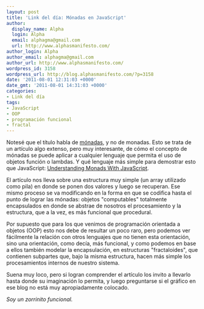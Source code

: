 ```yaml
---
layout: post
title: 'Link del día: Mónadas en JavaScript'
author:
  display_name: Alpha
  login: Alpha
  email: alphagma@gmail.com
  url: http://www.alphasmanifesto.com/
author_login: Alpha
author_email: alphagma@gmail.com
author_url: http://www.alphasmanifesto.com/
wordpress_id: 3158
wordpress_url: http://blog.alphasmanifesto.com/?p=3158
date: '2011-08-01 12:31:03 +0000'
date_gmt: '2011-08-01 14:31:03 +0000'
categories:
- Link del día
tags:
- JavaScript
- OOP
- programación funcional
- fractal
---
```


Notesé que el título habla de [mónadas](http://es.wikipedia.org/wiki/M%C3%B3nada), y no de monadas. Esto se trata de un artículo algo extenso, pero muy interesante, de cómo el concepto de mónadas se puede aplicar a cualquier lenguaje que permita el uso de objetos función o lambdas. Y qué lenguaje más simple para demostrar esto que JavaScript: [Understanding Monads With JavaScript](http://igstan.ro/posts/2011-05-02-understanding-monads-with-javascript.html).

El artículo nos lleva sobre una estructura muy simple (un array utilizado como pila) en donde se ponen dos valores y luego se recuperan. Ese mismo proceso se va modificando en la forma en que se codifica hasta el punto de lograr las mónadas: objetos "computables" totalmente encapsulados en donde se abstrae de nosotros el procesamiento y la estructura, que a la vez, es más funcional que procedural.

Por supuesto que para los que venimos de programación orientada a objetos (OOP) esto nos debe de resultar un poco raro, pero podemos ver fácilmente la relación con otros lenguajes que no tienen esta orientación, sino una orientación, como decía, más funcional, y como podemos en base a ellos también modelar la encapsulación, en estructuras "fractaloides", que contienen subpartes que, bajo la misma estructura, hacen más simple los procesamientos internos de nuestro sistema.

Suena muy loco, pero si logran comprender el artículo los invito a llevarlo hasta donde su imaginación lo permita, y luego preguntarse si el gráfico en ese blog no está muy apropiadamente colocado.

_Soy un zorrinito funcional._
